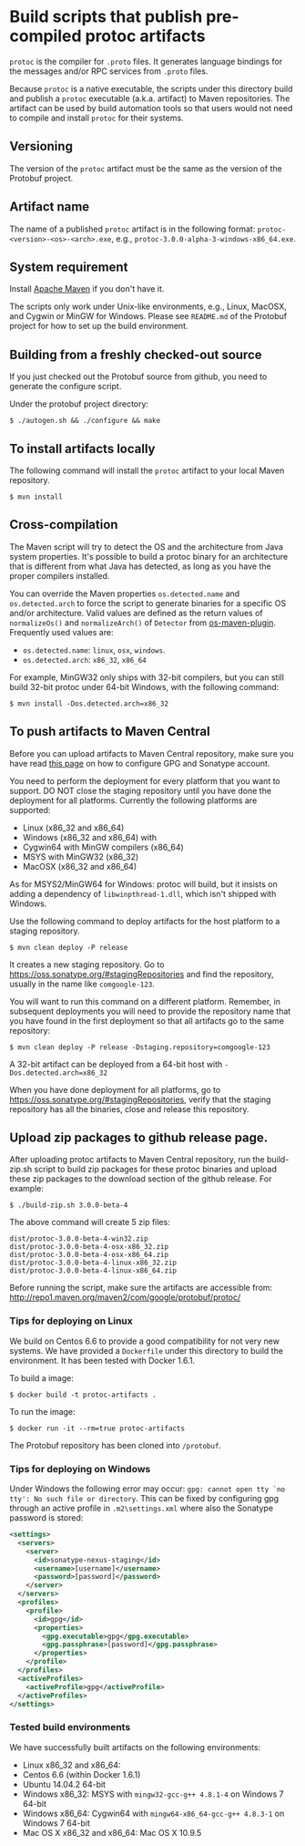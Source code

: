 # Build scripts that publish pre-compiled protoc artifacts
``protoc`` is the compiler for ``.proto`` files. It generates language bindings
for the messages and/or RPC services from ``.proto`` files.

Because ``protoc`` is a native executable, the scripts under this directory
build and publish a ``protoc`` executable (a.k.a. artifact) to Maven
repositories. The artifact can be used by build automation tools so that users
would not need to compile and install ``protoc`` for their systems.

## Versioning
The version of the ``protoc`` artifact must be the same as the version of the
Protobuf project.

## Artifact name
The name of a published ``protoc`` artifact is in the following format:
``protoc-<version>-<os>-<arch>.exe``, e.g., ``protoc-3.0.0-alpha-3-windows-x86_64.exe``.

## System requirement
Install [Apache Maven](http://maven.apache.org/) if you don't have it.

The scripts only work under Unix-like environments, e.g., Linux, MacOSX, and
Cygwin or MinGW for Windows. Please see ``README.md`` of the Protobuf project
for how to set up the build environment.

## Building from a freshly checked-out source

If you just checked out the Protobuf source from github, you need to
generate the configure script.

Under the protobuf project directory:

```
$ ./autogen.sh && ./configure && make
```

## To install artifacts locally
The following command will install the ``protoc`` artifact to your local Maven repository.
```
$ mvn install
```

## Cross-compilation
The Maven script will try to detect the OS and the architecture from Java
system properties. It's possible to build a protoc binary for an architecture
that is different from what Java has detected, as long as you have the proper
compilers installed.

You can override the Maven properties ``os.detected.name`` and
``os.detected.arch`` to force the script to generate binaries for a specific OS
and/or architecture. Valid values are defined as the return values of
``normalizeOs()`` and ``normalizeArch()`` of ``Detector`` from
[os-maven-plugin](https://github.com/trustin/os-maven-plugin/blob/master/src/main/java/kr/motd/maven/os/Detector.java).
Frequently used values are:
- ``os.detected.name``: ``linux``, ``osx``, ``windows``.
- ``os.detected.arch``: ``x86_32``, ``x86_64``

For example, MinGW32 only ships with 32-bit compilers, but you can still build
32-bit protoc under 64-bit Windows, with the following command:
```
$ mvn install -Dos.detected.arch=x86_32
```

## To push artifacts to Maven Central
Before you can upload artifacts to Maven Central repository, make sure you have
read [this page](http://central.sonatype.org/pages/apache-maven.html) on how to
configure GPG and Sonatype account.

You need to perform the deployment for every platform that you want to
support. DO NOT close the staging repository until you have done the
deployment for all platforms. Currently the following platforms are supported:
- Linux (x86_32 and x86_64)
- Windows (x86_32 and x86_64) with
 - Cygwin64 with MinGW compilers (x86_64)
 - MSYS with MinGW32 (x86_32)
- MacOSX (x86_32 and x86_64)

As for MSYS2/MinGW64 for Windows: protoc will build, but it insists on
adding a dependency of `libwinpthread-1.dll`, which isn't shipped with
Windows.

Use the following command to deploy artifacts for the host platform to a
staging repository.
```
$ mvn clean deploy -P release
```
It creates a new staging repository. Go to
https://oss.sonatype.org/#stagingRepositories and find the repository, usually
in the name like ``comgoogle-123``.

You will want to run this command on a different platform. Remember, in
subsequent deployments you will need to provide the repository name that you
have found in the first deployment so that all artifacts go to the same
repository:
```
$ mvn clean deploy -P release -Dstaging.repository=comgoogle-123
```

A 32-bit artifact can be deployed from a 64-bit host with
``-Dos.detected.arch=x86_32``

When you have done deployment for all platforms, go to
https://oss.sonatype.org/#stagingRepositories, verify that the staging
repository has all the binaries, close and release this repository.

## Upload zip packages to github release page.
After uploading protoc artifacts to Maven Central repository, run the
build-zip.sh script to build zip packages for these protoc binaries
and upload these zip packages to the download section of the github
release. For example:
```
$ ./build-zip.sh 3.0.0-beta-4
```
The above command will create 5 zip files:
```
dist/protoc-3.0.0-beta-4-win32.zip
dist/protoc-3.0.0-beta-4-osx-x86_32.zip
dist/protoc-3.0.0-beta-4-osx-x86_64.zip
dist/protoc-3.0.0-beta-4-linux-x86_32.zip
dist/protoc-3.0.0-beta-4-linux-x86_64.zip
```
Before running the script, make sure the artifacts are accessible from:
http://repo1.maven.org/maven2/com/google/protobuf/protoc/

### Tips for deploying on Linux
We build on Centos 6.6 to provide a good compatibility for not very new
systems. We have provided a ``Dockerfile`` under this directory to build the
environment. It has been tested with Docker 1.6.1.

To build a image:
```
$ docker build -t protoc-artifacts .
```

To run the image:
```
$ docker run -it --rm=true protoc-artifacts
```

The Protobuf repository has been cloned into ``/protobuf``.

### Tips for deploying on Windows
Under Windows the following error may occur: ``gpg: cannot open tty `no tty':
No such file or directory``. This can be fixed by configuring gpg through an
active profile in ``.m2\settings.xml`` where also the Sonatype password is
stored:
```xml
<settings>
  <servers>
    <server>
      <id>sonatype-nexus-staging</id>
      <username>[username]</username>
      <password>[password]</password>
    </server>
  </servers>
  <profiles>
    <profile>
      <id>gpg</id>
      <properties>
        <gpg.executable>gpg</gpg.executable>
        <gpg.passphrase>[password]</gpg.passphrase>
      </properties>
    </profile>
  </profiles>
  <activeProfiles>
    <activeProfile>gpg</activeProfile>
  </activeProfiles>
</settings>
```

### Tested build environments
We have successfully built artifacts on the following environments:
- Linux x86_32 and x86_64:
 - Centos 6.6 (within Docker 1.6.1)
 - Ubuntu 14.04.2 64-bit
- Windows x86_32: MSYS with ``mingw32-gcc-g++ 4.8.1-4`` on Windows 7 64-bit
- Windows x86_64: Cygwin64 with ``mingw64-x86_64-gcc-g++ 4.8.3-1`` on Windows 7 64-bit
- Mac OS X x86_32 and x86_64: Mac OS X 10.9.5
